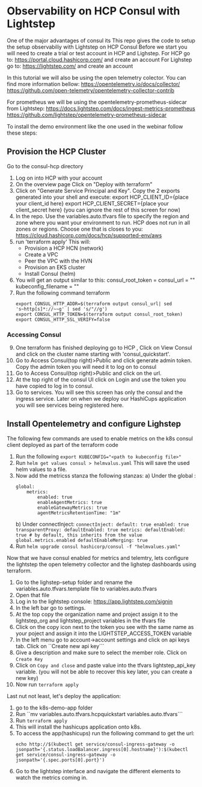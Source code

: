 
# Observability on HCP Consul with Lightstep 
One of the major advantages of consul its 
This repo gives the code to setup the setup observabiliy with Lightstep on HCP Consul
Before we start you will need to create a trial or test account in HCP and Lighstep.
For HCP go to: https://portal.cloud.hashicorp.com/ and create an account
For Lighstep go to: https://lightstep.com/ and create an account

In this tutorial we will also be using the open telemetry colector. You can find more information bellow:
https://opentelemetry.io/docs/collector/
https://github.com/open-telemetry/opentelemetry-collector-contrib

For prometheus we will be using the opentelemetry-prometheus-sidecar from Lightstep:
https://docs.lightstep.com/docs/ingest-metrics-prometheus
https://github.com/lightstep/opentelemetry-prometheus-sidecar

To install the demo environment like the one used in the webinar follow these steps:
## Provision the HCP Cluster
Go to the consul-hcp directory
1) Log on into HCP with your account
2) On the overview page Click on "Deploy with terraform"
3) Click on "Generate Service Principal and Key". Copy the 2 exports generated into your shell and execute:
      export HCP_CLIENT_ID={place your client_id here}
      export HCP_CLIENT_SECRET={place your client_secret here}
(you can ignore the rest of this screen for now)
4) In the repo. Use the variables.auto.tfvars file to specify the region and zone where you want your environment to run. HCP does not run in all zones or regions. Choose one that is closes to you:
https://cloud.hashicorp.com/docs/hcp/supported-env/aws
5) run 'terraform apply'
   This will:
    - Provision a HCP HCN (network)
    - Create a VPC
    - Peer the VPC with the HVN
    - Provision an EKS cluster
    - Install Consul (helm)
6) You will get an output similar to this:
consul_root_token = <sensitive>
consul_url = "<consul public url>"
kubeconfig_filename = "<path to kubeconfig file>"
7) Run the following command terraform 
    ```
    export CONSUL_HTTP_ADDR=$(terraform output consul_url| sed 's~http[s]*://~~g' | sed 's/"//g')
    export CONSUL_HTTP_TOKEN=$(terraform output consul_root_token)
    export CONSUL_HTTP_SSL_VERIFY=false
    ```
### Accessing Consul
9) One terraform has finished deploying go to HCP , Click on View Consul and click on the cluster name starting with 'consul_quickstart'.
10) Go to Access Consul(top right)>Public and click generate admin token. Copy the admin token you will need it to log on to consul
11) Go to Access Consul(top right)>Public and click on the url.  
12) At the top right of the consul UI click on Login and use the token you have copied to log in to consul.
13) Go to services. You will see this screen has only the consul and the ingress service. Later on when we deploy our HashiCups application you will see services being registered here.


## Install Opentelemetry and configure Lighstep
The following few commands are used to enable metrics on the k8s consul client deployed as part of the terraform code
1) Run the following  ``export KUBECONFIG="<path to kubeconfig file>"``
2) Run ```helm get values consul > helmvalus.yaml```  This will save the used helm values to a file. 
3) Now add the metricss stanza the following stanzas:
    a) Under the global :
    ```
    global:
        metrics:
            enabled: true
            enableAgentMetrics: true
            enableGatewayMetrics: true
            agentMetricsRetentionTime: "1m"
    ```
    b) Under connectInject:
        ```
        connectInject:
            default: true
            enabled: true
            transparentProxy:
                defaultEnabled: true
            metrics:
                defaultEnabled: true # by default, this inherits from the value global.metrics.enabled
                defaultEnableMerging: true
        ```
4) Run ``helm upgrade consul hashicorp/consul -f "helmvalues.yaml" ``

Now that we have consul enabled for metrics and telemtry, lets configure the lightstep the open telemetry collector and the lighstep dashboards using terraform.

1) Go to the lighstep-setup folder and rename the variables.auto.tfvars.template file to variables.auto.tfvars
2) Open that file
3) Log in to the lightstep console: https://app.lightstep.com/signin
4) In the left bar go to settings. 
5) At the top copy the organization name and project assign it to the lightstep_org and lightstep_project variables in the tfvars file
6) Click on the copy icon next to the token you see with the same name as your poject and assign it into the LIGHTSTEP_ACCESS_TOKEN variable
7) In the left menu go to account->account settings and click on api keys tab. Click on ``Create new api key```
8) Give a description and make sure to select the member role. Click on ``Create Key``
9) Click on ``Copy and close`` and paste value into the tfvars lightstep_api_key variable. (you will not be able to recover this key later, you can create a new key)
10) Now run ``terraform apply``

Last nut not least, let's deploy the application:
1) go to the k8s-demo-app folder
2) Run ``mv variables.auto.tfvars.hcpquickstart variables.auto.tfvars```
3) Run ``terraform apply``
4) This will install the hashicups application onto k8s.
5) To access the app(hashicups) run the following command to get the url: 
    ```
    echo http://$(kubectl get service/consul-ingress-gateway -o jsonpath='{.status.loadBalancer.ingress[0].hostname}'):$(kubectl get service/consul-ingress-gateway -o jsonpath='{.spec.ports[0].port}')
    ```
6) Go to the lightstep interface and navigate the different elements to watch the metrics coming in.







